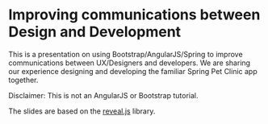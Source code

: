 # Improving communications between Design and Development

This is a presentation on using Bootstrap/AngularJS/Spring to improve communications between UX/Designers and developers. We are sharing our experience designing and developing the familiar Spring Pet Clinic app together.

Disclaimer: This is not an AngularJS or Bootstrap tutorial.

The slides are based on the [reveal.js](http://lab.hakim.se/reveal-js/#/) library.
